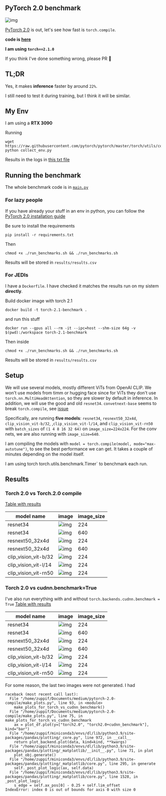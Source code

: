 ## PyTorch 2.0 benchmark
![img](header.png)

[PyTorch 2.0](https://pytorch.org/get-started/pytorch-2.0/#requirements) is out, let's see how fast is `torch.compile`. 

**code is [here](https://github.com/FrancescoSaverioZuppichini/pytorch-2.0-benchmark)**

**I am using `torch==2.1.0`**

If you think I've done something wrong, please PR 🙏


## TL;DR

Yes, it makes **inference** faster by around `22%`.

I still need to test it during training, but I think it will be similar.

## My Env
I am using a **RTX 3090**

Running 

```
wget https://raw.githubusercontent.com/pytorch/pytorch/master/torch/utils/collect_env.py
python collect_env.py
```

Results in the logs in [this txt file](my_env.txt)


## Running the benchmark
The whole benchmark code is in [`main.py`](main.py)

### For lazy people

If you have already your stuff in an env in python, you can follow the [PyTorch 2.0 installation guide](https://pytorch.org/get-started/pytorch-2.0/)

Be sure to install the requirements

```
pip install -r requirements.txt
```

Then

```
chmod +x ./run_benchmarks.sh && ./run_benchmarks.sh
```

Results will be stored in `results/results.csv`

### For JEDIs

I have a `Dockerfile`. I have checked it matches the results run on my sistem **directly**. 


Build docker image with torch 2.1

```
docker build -t torch-2.1-benchmark . 
```  

and run this stuff

```
docker run --gpus all --rm -it --ipc=host --shm-size 64g -v $(pwd):/workspace torch-2.1-benchmark
```

Then inside

```
chmod +x ./run_benchmarks.sh && ./run_benchmarks.sh
```

Results will be stored in `results/results.csv`

## Setup

We will use several models, mostly different ViTs from OpenAI CLIP. We won't use models from timm or hugging face since for ViTs they don't use `torch.nn.MultiHeadAttention`, so they are slower by default in inference. In addition, we will use the good and old `resnet34`. `convetnext-base` seems to break `torch.compile`, see [issue](https://github.com/pytorch/pytorch/issues/97018)

Specifically, are running **five models**: `resnet34`, `resnext50_32x4d`, `clip_vision_vit-b/32`, ,`clip_vision_vit-l/14`, and `clip_vision_vit-rn50` with `batch_sizes` of `(1 4 8 16 32 64)` on `image_size=224x224`.  For the conv nets, we are also running with `image_size=640`.

I am compiling the models with `model = torch.compile(model, mode="max-autotune")`, to see the best performance we can get. It takes a couple of minutes depending on the model itself.

I am using torch torch.utils.benchmark.Timer` to benchmark each run.

## Results
### Torch 2.0 vs Torch.2.0 compile

[Table with results](results/torch-torch2-compile.md)


| model name | image | image_size |
| --- | --- | --- |
| resnet34 | ![img](plots/resnet34-224-results.jpeg) | 224 |
| resnet34 | ![img](plots/resnet34-640-results.jpeg) | 640 |
| resnext50_32x4d | ![img](plots/resnext50_32x4d-224-results.jpeg)  |  224 |
| resnext50_32x4d | ![img](plots/resnext50_32x4d-640-results.jpeg)  |  640 |
| clip_vision_vit-b/32 | ![img](plots/clip_vision_vit-b-32-224-results.jpeg)  |  224 |
| clip_vision_vit-l/14 | ![img](plots/clip_vision_vit-b-14-224-results.jpeg) | 224 |
| clip_vision_vit-rn50 | ![img](plots/clip_vision_vit-rn50-224-results.jpeg) | 224 |

### Torch 2.0 vs cudnn.benchmark=True
I've also run everything with and without `torch.backends.cudnn.benchmark = True`
[Table with results](results/torch-cudnn_benchmark.md)

| model name | image | image_size |
| --- | --- | --- |
| resnet34 | ![img](plots/resnet34-224-cudnn_benchmark-results.jpeg) | 224 |
| resnet34 | ![img](plots/resnet34-640-cudnn_benchmark-results.jpeg) | 640 |
| resnext50_32x4d | ![img](plots/resnext50_32x4d-224-cudnn_benchmark-results.jpeg)  |  224 |
| resnext50_32x4d | ![img](plots/resnext50_32x4d-640-cudnn_benchmark-results.jpeg)  |  640 |
| clip_vision_vit-b/32 | ![img](plots/clip_vision_vit-b-32-224-cudnn_benchmark-results.jpeg)  |  224 |
| clip_vision_vit-l/14 | ![img](plots/clip_vision_vit-b-14-224-cudnn_benchmark-results.jpeg) | 224 |
| clip_vision_vit-rn50 | ![img](plots/clip_vision_vit-rn50-224-cudnn_benchmark-results.jpeg) | 224 |

For some reason, the last two images were not generated. I had 

```
raceback (most recent call last):
  File "/home/zuppif/Documents/medium/pytorch-2.0-compile/make_plots.py", line 93, in <module>
    make_plots_for_torch_vs_cudnn_benchmark()
  File "/home/zuppif/Documents/medium/pytorch-2.0-compile/make_plots.py", line 75, in make_plots_for_torch_vs_cudnn_benchmark
    ax = plot_df.plot(y=["torch2.0", "torch2.0+cudnn_benchmark"], kind="bar")
  File "/home/zuppif/miniconda3/envs/dl/lib/python3.9/site-packages/pandas/plotting/_core.py", line 972, in __call__
    return plot_backend.plot(data, kind=kind, **kwargs)
  File "/home/zuppif/miniconda3/envs/dl/lib/python3.9/site-packages/pandas/plotting/_matplotlib/__init__.py", line 71, in plot
    plot_obj.generate()
  File "/home/zuppif/miniconda3/envs/dl/lib/python3.9/site-packages/pandas/plotting/_matplotlib/core.py", line 295, in generate
    self._post_plot_logic(ax, self.data)
  File "/home/zuppif/miniconda3/envs/dl/lib/python3.9/site-packages/pandas/plotting/_matplotlib/core.py", line 1528, in _post_plot_logic
    s_edge = self.ax_pos[0] - 0.25 + self.lim_offset
IndexError: index 0 is out of bounds for axis 0 with size 0
```